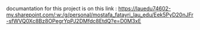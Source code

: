 documantation for this project is on this link :
https://lauedu74602-my.sharepoint.com/:w:/g/personal/mostafa_fatayri_lau_edu/Eek5PyD20nJFr-sfWVQ0Xc8Bz8OPegrYpPJ2DMfdc8EtdQ?e=D0M3xE
